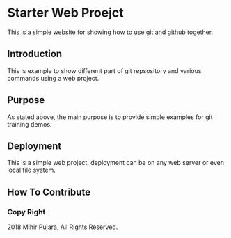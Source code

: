 # Starter Web Proejct

This is a simple website for showing how to use git and github together.

## Introduction

This is example to show different part of git repsository and various commands using a web project.

## Purpose

As stated above, the main purpose is to provide simple examples for git training demos.   

## Deployment

This is a simple web project, deployment can be on any web server or even local file system.

## How To Contribute

### Copy Right

2018 Mihir Pujara, All Rights Reserved.